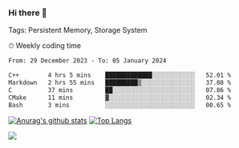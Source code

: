 ### Hi there 👋

Tags: Persistent Memory, Storage System

<!--

[![Anurag's github stats](https://github-readme-stats.vercel.app/api?username=wwyf)](https://github.com/anuraghazra/github-readme-stats)

[![Anurag's github stats](https://github-readme-stats.vercel.app/api?username=wwyf&count_private=true)](https://github.com/anuraghazra/github-readme-stats)


[![Top Langs](https://github-readme-stats.vercel.app/api/top-langs/?username=wwyf&count_private=true&&hide=jupyter%20notebook,html)](https://github.com/anuraghazra/github-readme-stats)



-->


⏱ Weekly coding time

<!--START_SECTION:waka-->

```txt
From: 29 December 2023 - To: 05 January 2024

C++        4 hrs 5 mins    █████████████░░░░░░░░░░░░   52.01 %
Markdown   2 hrs 55 mins   █████████▒░░░░░░░░░░░░░░░   37.08 %
C          37 mins         ██░░░░░░░░░░░░░░░░░░░░░░░   07.86 %
CMake      11 mins         ▓░░░░░░░░░░░░░░░░░░░░░░░░   02.34 %
Bash       3 mins          ░░░░░░░░░░░░░░░░░░░░░░░░░   00.65 %
```

<!--END_SECTION:waka-->



[![Anurag's github stats](https://github-readme-stats.vercel.app/api?username=wwyf&count_private=true&show_icons=true&hide_border=true)](https://github.com/anuraghazra/github-readme-stats) [![Top Langs](https://github-readme-stats.vercel.app/api/top-langs/?username=wwyf&count_private=true&hide=jupyter%20notebook,html,OpenEdge%20ABL&langs_count=10&layout=compact&hide_border=true)](https://github.com/anuraghazra/github-readme-stats)

<!--

[![willianrod's wakatime stats](https://github-readme-stats.vercel.app/api/wakatime?username=wwyf)](https://github.com/anuraghazra/github-readme-stats)


-->

![](https://hit.yhype.me/github/profile?user_id=23121291)
